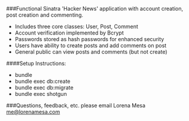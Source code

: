 ###Functional Sinatra 'Hacker News' application with account creation, post creation and commenting.

- Includes three core classes: User, Post, Comment
- Account verification implemented by Bcrypt
- Passwords stored as hash passwords for enhanced security
- Users have ability to create posts and add comments on post
- General public can view posts and comments (but not create)


####Setup Instructions:

- bundle
- bundle exec db:create
- bundle exec db:migrate
- bundle exec shotgun

###Questions, feedback, etc. please email Lorena Mesa me@lorenamesa.com
